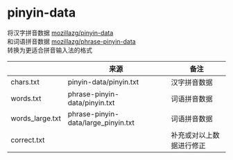 # pinyin-data

将汉字拼音数据 [mozillazg/pinyin-data](https://github.com/mozillazg/pinyin-data)  
和词语拼音数据 [mozillazg/phrase-pinyin-data](https://github.com/mozillazg/phrase-pinyin-data)  
转换为更适合拼音输入法的格式

|                 | 来源                                | 备注                     |
| --------------- | ----------------------------------- | ------------------------ |
| chars.txt       | pinyin-data/pinyin.txt              | 汉字拼音数据             |
| words.txt       | phrase-pinyin-data/pinyin.txt       | 词语拼音数据             |
| words_large.txt | phrase-pinyin-data/large_pinyin.txt | 词语拼音数据             |
| correct.txt     |                                     | 补充或对以上数据进行修正 |
